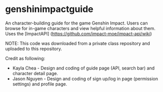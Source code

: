 # genshinimpactguide

An character-building guide for the game Genshin Impact. Users can browse for in-game characters and view helpful information about them. Uses the [ImpactAPI] (https://github.com/impact-moe/impact-api/wiki)

NOTE: This code was downloaded from a private class repository and uploaded to this repository. 

Credit as following:
* Kayla Chea - Design and coding of guide page (API, search bar) and character detail page.
* Jason Nguyen - Design and coding of sign up/log in page (permission settings) and profile page.
